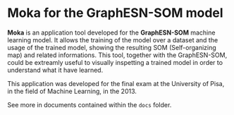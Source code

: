 # Moka for the GraphESN-SOM model

**Moka** is an application tool developed for the **GraphESN-SOM** machine 
learning model. It allows the training of the model over a dataset and the 
usage of the trained model, showing the resulting SOM (Self-organizing map) 
and related informations.
This tool, together with the GraphESN-SOM, could be extreamly useful to visually 
inspetting a trained model in order to understand what it have learned.

This application was developed for the final exam at the University of Pisa, 
in the field of Machine Learning, in the 2013.

See more in documents contained within the `docs` folder.
